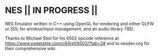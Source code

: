 # NES || IN PROGRESS ||
NES Emulator written in C++ using OpenGL for rendering and either GLFW or SDL for window/input management, and an audio library TBD. 

Thanks to Michael Steil for his 6502 opcode reference at https://www.pagetable.com/c64ref/6502/?tab=2# and to nesdev.org for their comprehensive wiki. 

